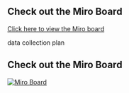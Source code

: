 ## Check out the Miro Board

[Click here to view the Miro board](https://miro.com/app/live-embed/uXjVLdXUQrY=/?moveToViewport=-5973,-951,11666,5582&embedId=356992192426)

data collection plan 
## Check out the Miro Board

[![Miro Board](https://via.placeholder.com/768x432.png?text=Click+to+view+Miro+Board)](https://miro.com/app/live-embed/uXjVLdXUQrY=/?moveToViewport=-5973,-951,11666,5582&embedId=356992192426)
